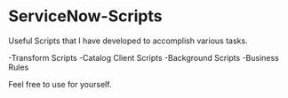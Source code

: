 <h1>ServiceNow-Scripts</h1>
<p>Useful Scripts that I have developed to accomplish various tasks.</p>
-Transform Scripts
-Catalog Client Scripts
-Background Scripts
-Business Rules
<p>Feel free to use for yourself.</p>
